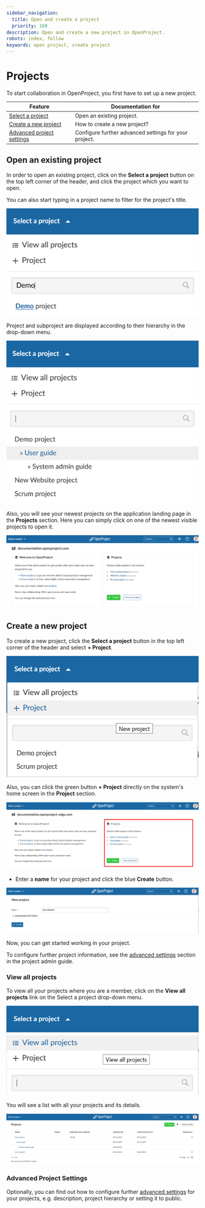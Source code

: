 ```yaml
---
sidebar_navigation:
  title: Open and create a project
  priority: 160
description: Open and create a new project in OpenProject. 
robots: index, follow
keywords: open project, create project
---
```


# Projects

To start collaboration in OpenProject, you first have to set up a new project.

| Feature                                                 | Documentation for                                     |
| ------------------------------------------------------- | ----------------------------------------------------- |
| [Select a project](#open-an-existing-project)           | Open an existing project.                             |
| [Create a new project](#create-a-new-project)           | How to create a new project?                          |
| [Advanced project settings](#advanced-project-settings) | Configure further advanced settings for your project. |

## Open an existing project

In order to open an existing project, click on the **Select a project** button on the top left corner of the header, and click the project which you want to open.

You can also start typing in a project name to filter for the project's title.

![open project](1572877683380.png)



Project and subproject are displayed according to their hierarchy in the drop-down menu.

![project hierarchy](1572877762016.png)

Also, you will see your newest projects on the application landing page in the **Projects** section. Here you can simply click on one of the newest visible projects to open it.

![open-project](1566292163068.png)



## Create a new project

To create a new project, click the **Select a project** button in the top left corner of the header and select **+ Project**.

![create-project](1566213921784.png)

Also, you can click the green button **+ Project** directly on the system's home screen in the **Project** section.

![Create-project-home-screen](Create-project-home-screen.png)

- Enter a **name** for your project and click the blue **Create** button.

![name-project](1569589387671.png)

Now, you can get started working in your project.

To configure further project information, see the [advanced settings](#TODO) section in the project admin guide.

### View all projects

To view all your projects where you are a member, click on the **View all projects** link on the Select a project drop-down menu.

![view all proejcts](1569490429831.png)

You will see a list with all your projects and its details.

![view all projects](1569490488827.png)





### Advanced Project Settings

Optionally, you can find out how to configure further [advanced settings](#TODO) for your projects, e.g. description, project hierarchy or setting it to public.
